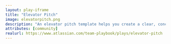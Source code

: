 ```yaml
---
layout: play-iframe
title: "Elevator Pitch"
image: elevatorpitch.png
description: "An elevator pitch template helps you create a clear, concise explanation of why your project, or feature exists. So concise, in fact, that you could explain it during the course of an elevator ride."
attributes: [community]
realurl: https://www.atlassian.com/team-playbook/plays/elevator-pitch
---
```

